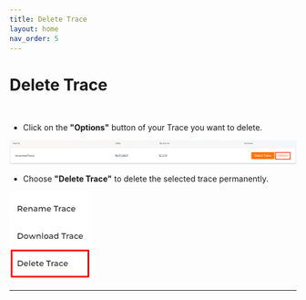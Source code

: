 ```yaml
---
title: Delete Trace
layout: home
nav_order: 5
---
```


# Delete Trace

<br>

* Click on the **"Options"** button of your Trace you want to delete.

![selectionBar.png](assets/helpImages/DeleteTrace/selectionBar.png)

* Choose **"Delete Trace"** to delete the selected trace permanently.

![optionView2.png](assets/helpImages/DeleteTrace/optionView2.png)

----
